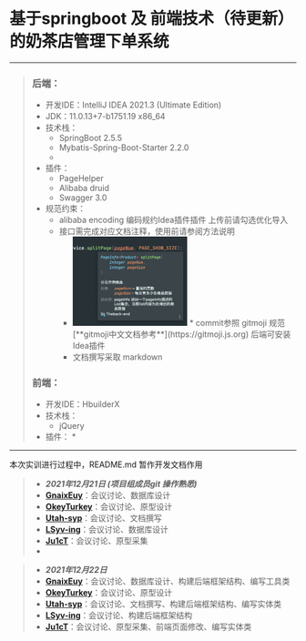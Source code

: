 #	基于springboot 及 前端技术（待更新）的奶茶店管理下单系统

---

> ### 后端：
>
> * 开发IDE：IntelliJ IDEA 2021.3 (Ultimate Edition)
> * JDK：11.0.13+7-b1751.19 x86_64
> * 技术栈：
>   * SpringBoot 2.5.5
>   * Mybatis-Spring-Boot-Starter 2.2.0
>   * 
> * 插件：
>   * PageHelper
>   * Alibaba druid
>   * Swagger 3.0
> * 规范约束：
>   * alibaba encoding 编码规约Idea插件插件 	上传前请勾选优化导入
>   * 接口需完成对应文档注释，使用前请参阅方法说明
>     * <img src="README.assets/image-20211222164517631.png" alt="image-20211222164517631" style="zoom:25%;" />
>       * commit参照 gitmoji 规范 [**gitmoji中文文档参考**](https://gitmoji.js.org) 	后端可安装Idea插件
>     * 文档撰写采取 markdown
>
> ### 前端：
>
> * 开发IDE：HbuilderX
> * 技术栈：
>   * jQuery
> * 插件：
>   * 

---

本次实训进行过程中，README.md 暂作开发文档作用

>*  ***2021年12月21日 (项目组成员git 操作熟悉)*** 
>* [**GnaixEuy**](https://github.com/GnaixEuy)：会议讨论、数据库设计
>* [**OkeyTurkey**](https://github.com/OkeyTurkey)：会议讨论、原型设计
>* [**Utah-syp**](https://github.com/Utah-syp)：会议讨论、文档撰写
>* [**LSyv-ing**](https://github.com/LSyv-ing)：会议讨论、数据库设计
>* [**Ju1cT**](https://github.com/Ju1cT)：会议讨论、原型采集
>* 

>*  ***2021年12月22日*** 
>* [**GnaixEuy**](https://github.com/GnaixEuy)：会议讨论、数据库设计、构建后端框架结构、编写工具类
>* [**OkeyTurkey**](https://github.com/OkeyTurkey)：会议讨论、原型设计
>* [**Utah-syp**](https://github.com/Utah-syp)：会议讨论、文档撰写、构建后端框架结构、编写实体类
>* [**LSyv-ing**](https://github.com/LSyv-ing)：会议讨论、构建后端框架结构
>* [**Ju1cT**](https://github.com/Ju1cT)：会议讨论、原型采集、前端页面修改、编写实体类
>
>
